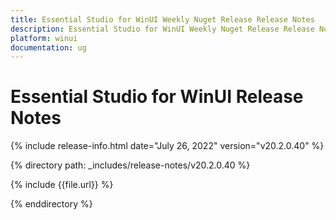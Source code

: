 ```yaml
---
title: Essential Studio for WinUI Weekly Nuget Release Release Notes  
description: Essential Studio for WinUI Weekly Nuget Release Release Notes  
platform: winui
documentation: ug
---
```


# Essential Studio for WinUI  Release Notes  

{% include release-info.html date="July 26, 2022"  version="v20.2.0.40" %} 

{% directory path: _includes/release-notes/v20.2.0.40 %}

{% include {{file.url}} %}

{% enddirectory %}